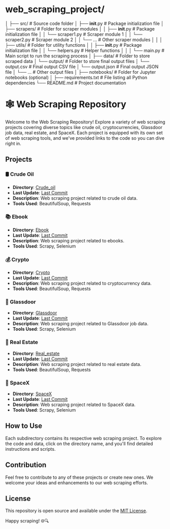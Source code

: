 # web_scraping_project/

│
├── src/                   # Source code folder
│   ├── __init__.py        # Package initialization file
│   ├── scrapers/          # Folder for scraper modules
│   │   ├── __init__.py    # Package initialization file
│   │   └── scraper1.py    # Scraper module 1
│   │   └── scraper2.py    # Scraper module 2
│   │   └── ...            # Other scraper modules
│   │
│   ├── utils/             # Folder for utility functions
│   │   ├── __init__.py    # Package initialization file
│   │   └── helpers.py     # Helper functions
│   │
│   └── main.py            # Main script to run the scraping process
│
├── data/                  # Folder to store scraped data
│   └── output/            # Folder to store final output files
│       └── output.csv     # Final output CSV file
│       └── output.json    # Final output JSON file
│       └── ...            # Other output files
│
├── notebooks/             # Folder for Jupyter notebooks (optional)
│
├── requirements.txt       # File listing all Python dependencies
└── README.md              # Project documentation

# 🕸️ Web Scraping Repository

Welcome to the Web Scraping Repository! Explore a variety of web scraping projects covering diverse topics like crude oil, cryptocurrencies, Glassdoor job data, real estate, and SpaceX. Each project is equipped with its own set of web scraping tools, and we've provided links to the code so you can dive right in.

## Projects

### 🛢️ Crude Oil

- __Directory__: [Crude_oil](./Crude_oil/Crude_oil/spiders/Oil_data.py)
- __Last Update__: [Last Commit](./Crude_Oil)
- __Description__: Web scraping project related to crude oil data.
- __Tools Used__: BeautifulSoup, Requests

### 📚 Ebook

- __Directory__: [Ebook](./Ebook)
- __Last Update__: [Last Commit](./Ebook)
- __Description__: Web scraping project related to ebooks.
- __Tools Used__: Scrapy, Selenium

### 💰 Crypto

- __Directory__: [Crypto](./crypto/crypto/spiders)
- __Last Update__: [Last Commit](./crypto)
- __Description__: Web scraping project related to cryptocurrency data.
- __Tools Used__: BeautifulSoup, Requests

### 🏢 Glassdoor

- __Directory__: [Glassdoor](./glassdoor)
- __Last Update__: [Last Commit](./glassdoor)
- __Description__: Web scraping project related to Glassdoor job data.
- __Tools Used__: Scrapy, Selenium

### 🏡 Real Estate

- __Directory__: [Real_estate](./real_estate)
- __Last Update__: [Last Commit](./real_estate)
- __Description__: Web scraping project related to real estate data.
- __Tools Used__: BeautifulSoup, Requests

### 🚀 SpaceX

- __Directory__: [SpaceX](./spacex)
- __Last Update__: [Last Commit](./spacex)
- __Description__: Web scraping project related to SpaceX data.
- __Tools Used__: Scrapy, Selenium

## How to Use

Each subdirectory contains its respective web scraping project. To explore the code and data, click on the directory name, and you'll find detailed instructions and scripts.

## Contribution

Feel free to contribute to any of these projects or create new ones. We welcome your ideas and enhancements to our web scraping efforts.

## License

This repository is open source and available under the [MIT License](./LICENSE).

Happy scraping! 🌐🔍
